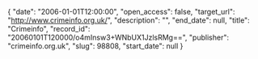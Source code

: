 {
  "date": "2006-01-01T12:00:00", 
  "open_access": false, 
  "target_url": "http://www.crimeinfo.org.uk/", 
  "description": "", 
  "end_date": null, 
  "title": "Crimeinfo", 
  "record_id": "20060101T120000/o4mInsw3+WNbUX1JzlsRMg==", 
  "publisher": "crimeinfo.org.uk", 
  "slug": 98808, 
  "start_date": null
}

